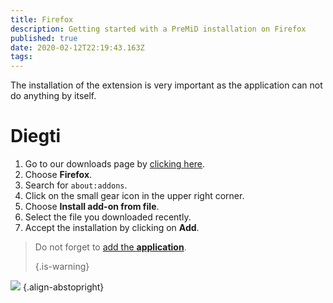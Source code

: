 ```yaml
---
title: Firefox
description: Getting started with a PreMiD installation on Firefox
published: true
date: 2020-02-12T22:19:43.163Z
tags: 
---
```


The installation of the extension is very important as the application can not do anything by itself.

# Diegti
1. Go to our downloads page by [clicking here](https://premid.app/downloads).
2. Choose **Firefox**.
3. Search for `about:addons`.
4. Click on the small gear icon in the upper right corner.
5. Choose **Install add-on from file**.
6. Select the file you downloaded recently.
7. Accept the installation by clicking on **Add**.

> Do not forget to [add the **application**](/install). 
> 
> {.is-warning}

![](https://img.icons8.com/color/2x/firefox.png) {.align-abstopright}